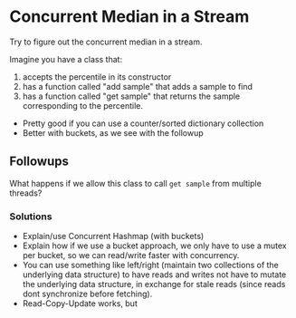# Concurrent Median in a Stream

Try to figure out the concurrent median in a stream.

Imagine you have a class that:

1. accepts the percentile in its constructor
2. has a function called "add sample" that adds a sample to find
3. has a function called "get sample" that returns the sample
   corresponding to the percentile.

- Pretty good if you can use a counter/sorted dictionary collection
- Better with buckets, as we see with the followup

## Followups

What happens if we allow this class to call `get sample` from multiple
threads?

### Solutions

- Explain/use Concurrent Hashmap (with buckets)
- Explain how if we use a bucket approach, we only have to use a mutex
  per bucket, so we can read/write faster with concurrency.
- You can use something like left/right (maintain two collections of the
  underlying data structure) to have reads and writes not have to mutate
  the underlying data structure, in exchange for stale reads (since
  reads dont synchronize before fetching).
- Read-Copy-Update works, but
